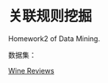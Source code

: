 # 关联规则挖掘
Homework2 of Data Mining.

数据集：

[Wine Reviews](https://www.kaggle.com/zynicide/wine-reviews)
